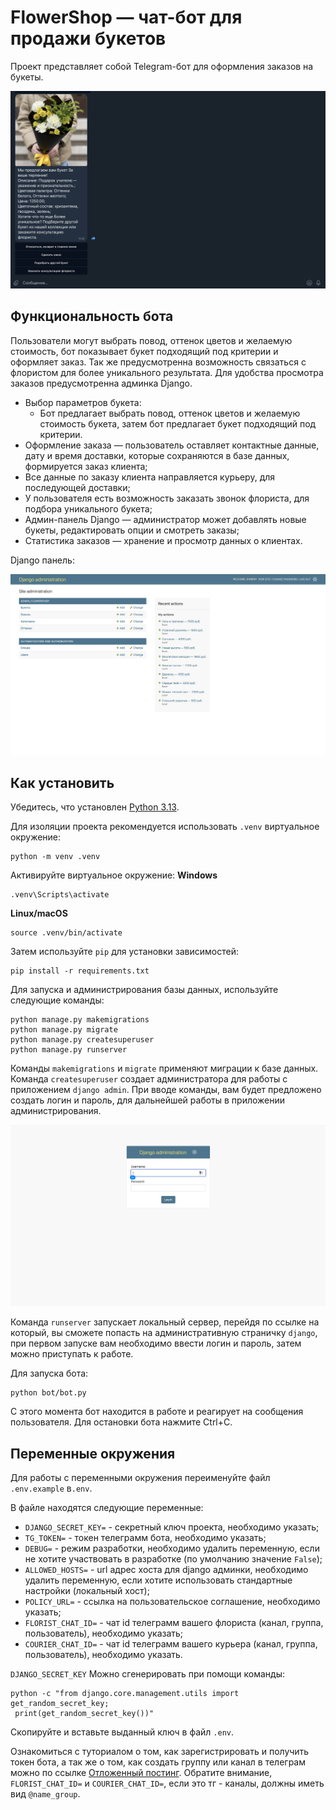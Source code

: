 # FlowerShop — чат-бот для продажи букетов
Проект представляет собой Telegram-бот для оформления заказов на букеты.

![Скриншот интерфейса бота](screenshots/bot_interface.png)

## Функциональность бота
Пользователи могут выбрать повод, оттенок цветов и желаемую стоимость,
бот показывает букет подходящий под критерии и оформляет заказ.
Так же предусмотренна возможность связаться с флористом для более уникального результата. 
Для удобства просмотра заказов предусмотренна админка Django.
* Выбор параметров букета:
    * Бот предлагает выбрать повод, оттенок цветов и желаемую стоимость букета, затем бот предлагает букет подходящий под критерии.
* Оформление заказа — пользователь оставляет контактные данные, дату и время доставки, которые сохраняются в базе данных, формируется заказ клиента;
* Все данные по заказу клиента направляется курьеру, для последующей доставки;
* У пользователя есть возможность заказать звонок флориста, для подбора уникального букета;
* Админ-панель Django — администратор может добавлять новые букеты, редактировать опции и смотреть заказы;
* Статистика заказов — хранение и просмотр данных о клиентах.

Django панель:

![Скриншот интерфейса django](screenshots/django_interface.png)


## Как установить
Убедитесь, что установлен [Python 3.13](https://www.python.org/downloads/release/python-3130/).

Для изоляции проекта рекомендуется использовать `.venv` виртуальное окружение:
```shell
python -m venv .venv
```

Активируйте виртуальное окружение:
**Windows**
```shell
.venv\Scripts\activate
```
**Linux/macOS**
```shell
source .venv/bin/activate
```

Затем используйте `pip` для установки зависимостей:
```shell
pip install -r requirements.txt
```

Для запуска и администрирования базы данных, используйте следующие команды:
```shell
python manage.py makemigrations
python manage.py migrate
python manage.py createsuperuser
python manage.py runserver
```
Команды `makemigrations` и `migrate` применяют миграции к базе данных.
Команда `createsuperuser` создает администратора для работы с приложением `django admin`.
При вводе команды, вам будет предложено создать логин и пароль,
для дальнейшей работы в приложении администрирования.

![Скриншот django авторизации](screenshots/django_log_in.png)

Команда `runserver` запускает локальный сервер, перейдя по ссылке на который,
вы сможете попасть на административную страничку `django`, при первом запуске вам необходимо
ввести логин и пароль, затем можно приступать к работе.

Для запуска бота:
```shell
python bot/bot.py
```
С этого момента бот находится в работе и реагирует на сообщения пользователя. 
Для остановки бота нажмите Ctrl+C.

## Переменные окружения
Для работы с переменными окружения переименуйте файл `.env.example` в`.env`.

В файле находятся следующие переменные:
* `DJANGO_SECRET_KEY=` - секретный ключ проекта, необходимо указать;
* `TG_TOKEN=` - токен телеграмм бота, необходимо указать;
* `DEBUG=` - режим разработки, необходимо удалить переменную, если не хотите участвовать в разработке (по умолчанию значение `False`);
* `ALLOWED_HOSTS=` - url адрес хоста для django админки, необходимо удалить переменную, если хотите использовать стандартные настройки (локальный хост);
* `POLICY_URL=` - ссылка на пользовательское соглашение, необходимо указать;
* `FLORIST_CHAT_ID=` - чат id телеграмм вашего флориста (канал, группа, пользователь), необходимо указать;
* `COURIER_CHAT_ID=` - чат id телеграмм вашего курьера (канал, группа, пользователь), необходимо указать.

`DJANGO_SECRET_KEY` Можно сгенерировать при помощи команды:
```shell
python -c "from django.core.management.utils import get_random_secret_key;
 print(get_random_secret_key())"
```
Скопируйте и вставьте выданный ключ в файл `.env`.

Ознакомиться с туториалом о том, как зарегистрировать и получить токен бота,
а так же о том, как создать группу или канал в телеграм 
можно по ссылке [Отложенный постинг](https://smmplanner.com/blog/otlozhennyj-posting-v-telegram/).
Обратите внимание, `FLORIST_CHAT_ID=` и `COURIER_CHAT_ID=`, если это тг - каналы, должны иметь вид `@name_group`.



